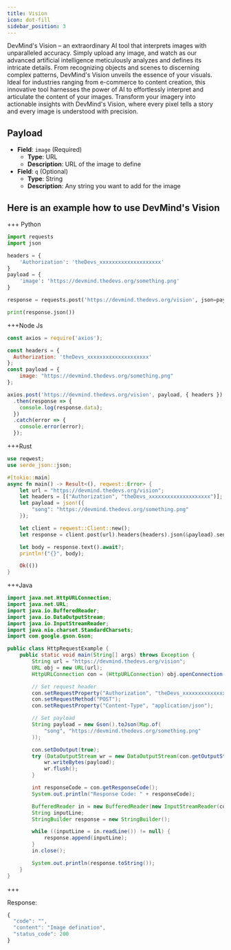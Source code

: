 ```yaml
---
title: Vision
icon: dot-fill
sidebar_position: 3
---
```


DevMind's Vision – an extraordinary AI tool that interprets images with unparalleled accuracy. Simply upload any image, and watch as our advanced artificial intelligence meticulously analyzes and defines its intricate details. From recognizing objects and scenes to discerning complex patterns, DevMind's Vision unveils the essence of your visuals. Ideal for industries ranging from e-commerce to content creation, this innovative tool harnesses the power of AI to effortlessly interpret and articulate the content of your images. Transform your imagery into actionable insights with DevMind's Vision, where every pixel tells a story and every image is understood with precision.

## Payload
- **Field**: `image` (Required)
  - **Type**: URL
  - **Description**: URL of the image to define
- **Field**: `q` (Optional)
  - **Type**: String
  - **Description**: Any string you want to add for the image

## Here is an example how to use DevMind's Vision
+++ Python
```python
import requests
import json

headers = {
    'Authorization': 'theDevs_xxxxxxxxxxxxxxxxxxxx'
}
payload = {
    'image': 'https://devmind.thedevs.org/something.png'
}

response = requests.post('https://devmind.thedevs.org/vision', json=payload, headers=headers)

print(response.json())
```
+++Node Js
```js
const axios = require('axios');

const headers = {
  Authorization: 'theDevs_xxxxxxxxxxxxxxxxxxxx'
};
const payload = {
    image: "https://devmind.thedevs.org/something.png"
};

axios.post('https://devmind.thedevs.org/vision', payload, { headers })
  .then(response => {
    console.log(response.data);
  })
  .catch(error => {
    console.error(error);
  });
```
+++Rust
```rust
use reqwest;
use serde_json::json;

#[tokio::main]
async fn main() -> Result<(), reqwest::Error> {
    let url = "https://devmind.thedevs.org/vision";
    let headers = [("Authorization", "theDevs_xxxxxxxxxxxxxxxxxxxx")];
    let payload = json!({
        "song": "https://devmind.thedevs.org/something.png"
    });

    let client = reqwest::Client::new();
    let response = client.post(url).headers(headers).json(&payload).send().await?;

    let body = response.text().await?;
    println!("{}", body);

    Ok(())
}
```
+++Java
```java
import java.net.HttpURLConnection;
import java.net.URL;
import java.io.BufferedReader;
import java.io.DataOutputStream;
import java.io.InputStreamReader;
import java.nio.charset.StandardCharsets;
import com.google.gson.Gson;

public class HttpRequestExample {
    public static void main(String[] args) throws Exception {
        String url = "https://devmind.thedevs.org/vision";
        URL obj = new URL(url);
        HttpURLConnection con = (HttpURLConnection) obj.openConnection();

        // Set request header
        con.setRequestProperty("Authorization", "theDevs_xxxxxxxxxxxxxxxxxxxx");
        con.setRequestMethod("POST");
        con.setRequestProperty("Content-Type", "application/json");

        // Set payload
        String payload = new Gson().toJson(Map.of(
            "song", "https://devmind.thedevs.org/something.png"
        ));

        con.setDoOutput(true);
        try (DataOutputStream wr = new DataOutputStream(con.getOutputStream())) {
            wr.writeBytes(payload);
            wr.flush();
        }

        int responseCode = con.getResponseCode();
        System.out.println("Response Code: " + responseCode);

        BufferedReader in = new BufferedReader(new InputStreamReader(con.getInputStream()));
        String inputLine;
        StringBuilder response = new StringBuilder();

        while ((inputLine = in.readLine()) != null) {
            response.append(inputLine);
        }
        in.close();

        System.out.println(response.toString());
    }
}
```
+++

Response:
```js
{
  "code": "",
  "content": "Image defination",
  "status_code": 200
}
```